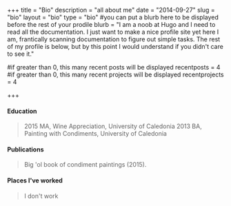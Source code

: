 +++
title = "Bio"
description = "all about me"
date = "2014-09-27"
slug = "bio"
layout = "bio"
type = "bio"
#you can put a blurb here to be displayed before the rest of your prodile
blurb = "I am a noob at Hugo and I need to read all the documentation. I just want to make a nice profile site yet here I am, frantically scanning documentation to figure out simple tasks. The rest of my profile is below, but by this point I would understand if you didn't care to see it."

#if greater than 0, this many recent posts will be displayed
recentposts = 4
#if greater than 0, this many recent projects will be displayed
recentprojects = 4

+++

#### Education
>2015    MA, Wine Appreciation, University of Caledonia
>2013    BA, Painting with Condiments, University of Caledonia

#### Publications
> Big 'ol book of condiment paintings (2015).

#### Places I've worked
>I don't work

